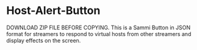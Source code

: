 # Host-Alert-Button
DOWNLOAD ZIP FILE BEFORE COPYING. This is a Sammi Button in JSON format for streamers to respond to virtual hosts from other streamers and display effects on the screen.
